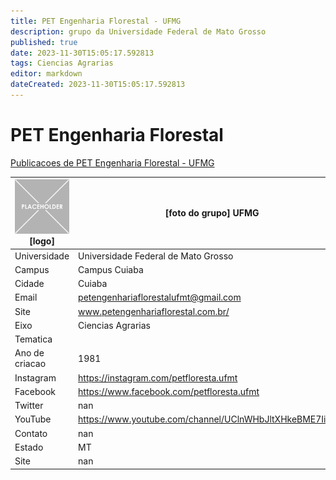 ```yaml
---
title: PET Engenharia Florestal - UFMG
description: grupo da Universidade Federal de Mato Grosso
published: true
date: 2023-11-30T15:05:17.592813
tags: Ciencias Agrarias
editor: markdown
dateCreated: 2023-11-30T15:05:17.592813
---
```


# PET Engenharia Florestal

[Publicacoes de PET Engenharia Florestal - UFMG](/atividade/54PETEngenhariaFlorestalUFMG/feed)

| ![placeholder.png](/placeholder.png) [logo] | [foto do grupo] UFMG         |
| ------------------------------------------- | ------------------------------------------------- |
| Universidade                                | Universidade Federal de Mato Grosso      |
| Campus                                      | Campus Cuiaba            |
| Cidade                                      | Cuiaba             |
| Email                                       | petengenhariaflorestalufmt@gmail.com             |
| Site                                        | www.petengenhariaflorestal.com.br/              |
| Eixo                                        | Ciencias Agrarias              |
| Tematica                                    |           |
| Ano de criacao                              | 1981        |
| Instagram                                   | https://instagram.com/petfloresta.ufmt         |
| Facebook                                    | https://www.facebook.com/petfloresta.ufmt          |
| Twitter                                     | nan           |
| YouTube                                     | https://www.youtube.com/channel/UClnWHbJltXHkeBME7IifL5Q           |
| Contato                                     | nan         |
| Estado                                      |  MT            |
| Site                                        | nan |
